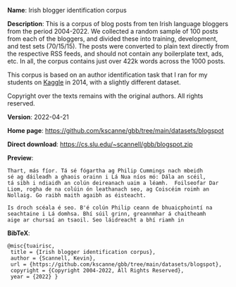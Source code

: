
**Name**: Irish blogger identification corpus

**Description**: This is a corpus of blog posts from ten Irish language bloggers from the period 2004-2022. We collected a random sample of 100 posts from each of the bloggers, and divided these into training, development, and test sets (70/15/15). The posts were converted to plain text directly from the respective RSS feeds, and should not contain any boilerplate text, ads, etc. In all, the corpus contains just over 422k words across the 1000 posts.

This corpus is based on an author identification task that I ran 
for my students
on [Kaggle](https://www.kaggle.com/c/irish-gaelic-blogger-identification)
in 2014, with a slightly different dataset.

Copyright over the texts remains with the original authors. All rights reserved.

**Version**: 2022-04-21

**Home page**: <https://github.com/kscanne/gbb/tree/main/datasets/blogspot>

**Direct download**: <https://cs.slu.edu/~scannell/gbb/blogspot.zip>

**Preview**:

~~~
Thart, más fíor. Tá sé fógartha ag Philip Cummings nach mbeidh
sé ag dáileadh a ghaois orainn i Lá Nua níos mó: Dála an scéil,
tá sibh i ndiaidh an colún deireanach uaim a léamh.  Foilseofar Dar
Liom, rogha de na colúin ón leathanach seo, ag Coiscéim roimh an
Nollaig. Go raibh maith agaibh as éisteacht.

Is droch scéala é seo. B'é colún Philip ceann de bhuaicphointí na
seachtaine i Lá domhsa. Bhí súil grinn, greannmhar á chaitheamh
aige ar chursaí an tsaoil. Seo láidreacht a bhí riamh in
~~~

**BibTeX**:
~~~
@misc{tuairisc,
 title = {Irish blogger identification corpus},
 author = {Scannell, Kevin},
 url = {https://github.com/kscanne/gbb/tree/main/datasets/blogspot},
 copyright = {Copyright 2004-2022, All Rights Reserved},
 year = {2022} }
~~~

